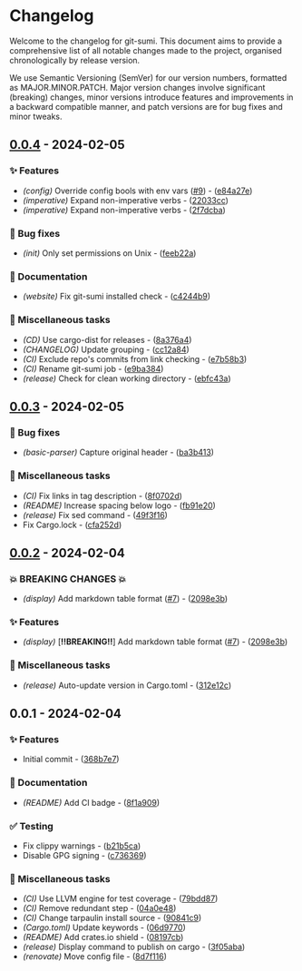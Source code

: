 # Changelog

Welcome to the changelog for git-sumi. This document aims to provide a comprehensive list of all notable changes made to the project, organised chronologically by release version.

We use Semantic Versioning (SemVer) for our version numbers, formatted as MAJOR.MINOR.PATCH. Major version changes involve significant (breaking) changes, minor versions introduce features and improvements in a backward compatible manner, and patch versions are for bug fixes and minor tweaks.

## [0.0.4](https://github.com/welpo/git-sumi/compare/v0.0.3..v0.0.4) - 2024-02-05

### ✨ Features

- *(config)* Override config bools with env vars ([#9](https://github.com/welpo/git-sumi/issues/9)) - ([e84a27e](https://github.com/welpo/git-sumi/commit/e84a27eb892384fe7e43e41ae832901dae50ba93))
- *(imperative)* Expand non-imperative verbs - ([22033cc](https://github.com/welpo/git-sumi/commit/22033cced1bc0eaaa85d6b7271eeada00d30f6fa))
- *(imperative)* Expand non-imperative verbs - ([2f7dcba](https://github.com/welpo/git-sumi/commit/2f7dcba50033f17761c042d51c63fccfb0755e73))

### 🐛 Bug fixes

- *(init)* Only set permissions on Unix - ([feeb22a](https://github.com/welpo/git-sumi/commit/feeb22ab96652712f71c9124ca5119035b90ab65))

### 📝 Documentation

- *(website)* Fix git-sumi installed check - ([c4244b9](https://github.com/welpo/git-sumi/commit/c4244b9be7a2b68a4b5c3d4e8747a12e839b984e))

### 🔧 Miscellaneous tasks

- *(CD)* Use cargo-dist for releases - ([8a376a4](https://github.com/welpo/git-sumi/commit/8a376a40810654a4ef86f5e14f5278b1c9830ed6))
- *(CHANGELOG)* Update grouping - ([cc12a84](https://github.com/welpo/git-sumi/commit/cc12a840d82014a4ee8e9cca988a2358c111c139))
- *(CI)* Exclude repo's commits from link checking - ([e7b58b3](https://github.com/welpo/git-sumi/commit/e7b58b301ec6e62b26b208e63ddba8d6ec308f49))
- *(CI)* Rename git-sumi job - ([e9ba384](https://github.com/welpo/git-sumi/commit/e9ba384756dff8619861ca87167160a587b5b3d5))
- *(release)* Check for clean working directory - ([ebfc43a](https://github.com/welpo/git-sumi/commit/ebfc43a72555d209e47533b0249dba44b0d01d2e))

## [0.0.3](https://github.com/welpo/git-sumi/compare/v0.0.2..v0.0.3) - 2024-02-05

### 🐛 Bug fixes

- *(basic-parser)* Capture original header - ([ba3b413](https://github.com/welpo/git-sumi/commit/ba3b4137dce7c02988f45c45d873c4d747cd09c4))

### 🔧 Miscellaneous tasks

- *(CI)* Fix links in tag description - ([8f0702d](https://github.com/welpo/git-sumi/commit/8f0702df3a49c78f481aff9953fdb7e27d39c4f6))
- *(README)* Increase spacing below logo - ([fb91e20](https://github.com/welpo/git-sumi/commit/fb91e20acf3018ffddd23c81b10724d0e65bd8b6))
- *(release)* Fix sed command - ([49f3f16](https://github.com/welpo/git-sumi/commit/49f3f1601cf5057ae92b03818556c6a381d74e87))
- Fix Cargo.lock - ([cfa252d](https://github.com/welpo/git-sumi/commit/cfa252d964d5369e424e0d9ba5ffce2f47b989f8))

## [0.0.2](https://github.com/welpo/git-sumi/compare/v0.0.1..v0.0.2) - 2024-02-04

### 💥 BREAKING CHANGES 💥

- *(display)* Add markdown table format ([#7](https://github.com/welpo/git-sumi/issues/7)) - ([2098e3b](https://github.com/welpo/git-sumi/commit/2098e3bea0c3a87a3ef477f7da68cd0cb275790c))

### ✨ Features

- *(display)* [**‼️BREAKING‼️**] Add markdown table format ([#7](https://github.com/welpo/git-sumi/issues/7)) - ([2098e3b](https://github.com/welpo/git-sumi/commit/2098e3bea0c3a87a3ef477f7da68cd0cb275790c))

### 🔧 Miscellaneous tasks

- *(release)* Auto-update version in Cargo.toml - ([312e12c](https://github.com/welpo/git-sumi/commit/312e12c69810ad49542d265dc982adaf487b209b))

## 0.0.1 - 2024-02-04

### ✨ Features

- Initial commit - ([368b7e7](https://github.com/welpo/git-sumi/commit/368b7e72628a26e818d4a20d324d0d6715c7f7e9))

### 📝 Documentation

- *(README)* Add CI badge - ([8f1a909](https://github.com/welpo/git-sumi/commit/8f1a909477222d1bdb51c25624327d269977706f))

### ✅ Testing

- Fix clippy warnings - ([b21b5ca](https://github.com/welpo/git-sumi/commit/b21b5ca265e5b784e1d02e51fb20d37dd2853694))
- Disable GPG signing - ([c736369](https://github.com/welpo/git-sumi/commit/c736369e170dd1522b63e4d4bc349b513e398c22))

### 🔧 Miscellaneous tasks

- *(CI)* Use LLVM engine for test coverage - ([79bdd87](https://github.com/welpo/git-sumi/commit/79bdd8771341a151fa3be081957b8149a5d9a661))
- *(CI)* Remove redundant step - ([04a0e48](https://github.com/welpo/git-sumi/commit/04a0e488d518984fe17b6bb4dd932a2ea77e9a82))
- *(CI)* Change tarpaulin install source - ([90841c9](https://github.com/welpo/git-sumi/commit/90841c933035dfb465424884a22aaac0644c5e03))
- *(Cargo.toml)* Update keywords - ([06d9770](https://github.com/welpo/git-sumi/commit/06d9770f8a985df2f21d5c9b93f8bbbc1ee7025e))
- *(README)* Add crates.io shield - ([08197cb](https://github.com/welpo/git-sumi/commit/08197cba0fabdb0f5c3f9c7673d6214f67e20fbc))
- *(release)* Display command to publish on cargo - ([3f05aba](https://github.com/welpo/git-sumi/commit/3f05abadde7cd2bd6542b3ac1ca85ef60b3a7b6f))
- *(renovate)* Move config file - ([8d7f116](https://github.com/welpo/git-sumi/commit/8d7f116cd7bb8c3c62963f8e1c9f1ef2b1061702))

<!-- generated by git-cliff -->
